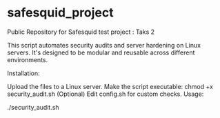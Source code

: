 # safesquid_project
Public Repository for Safesquid test project : Taks 2

This script automates security audits and server hardening on Linux servers. It's designed to be modular and reusable across different environments.

Installation:

Upload the files to a Linux server.
Make the script executable: chmod +x security_audit.sh
(Optional) Edit config.sh for custom checks.
Usage:

./security_audit.sh
